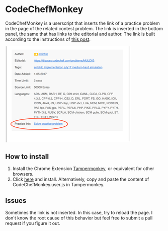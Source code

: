 # CodeChefMonkey
CodeChefMonkey is a userscript that inserts the link of a practice problem in the page of the related contest problem. 
The link is inserted in the bottom panel, the same that has links to the editorial and author. The link is built according to
the instructions of [this post](https://discuss.codechef.com/questions/12771/how-can-i-submit-solutions-to-previous-contests/45701).

<img src="/screenshot.png" width="400">

## How to install
1. Install the Chrome Extension [Tampermonkey](https://chrome.google.com/webstore/detail/tampermonkey/dhdgffkkebhmkfjojejmpbldmpobfkfo?hl=en),
   or equivalent for other browsers.
2. Click [here](https://github.com/gilvegliach/CodeChefMonkey/raw/master/CodeChefMonkey.user.js) and install. Alternatively, copy and paste the content of CodeChefMonkey.user.js in Tampermonkey.

## Issues
Sometimes the link is not inserted. In this case, try to reload the page. I don't know the root cause of this behavior but 
feel free to submit a pull request if you figure it out.
